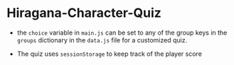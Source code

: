 # Hiragana-Character-Quiz

- the `choice` variable in `main.js` can be set to any of the group keys in the `groups` dictionary in the `data.js` file for a customized quiz.

- The quiz uses `sessionStorage` to keep track of the player score
